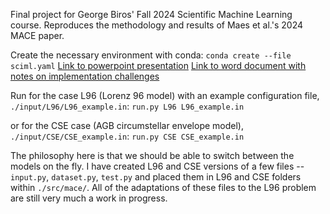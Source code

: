 Final project for George Biros' Fall 2024 Scientific Machine Learning course. Reproduces the methodology and results of Maes et al.'s 2024 MACE paper.

Create the necessary environment with conda: `conda create --file sciml.yaml`
[Link to powerpoint presentation](https://utexas-my.sharepoint.com/:p:/g/personal/jskeens1_austin_utexas_edu/Ee1_6IZxipdMlmS7NLQug5EBATZghg6B8v0EAlRV8G52Qg?e=mth3j7)
[Link to word document with notes on implementation challenges](https://utexas-my.sharepoint.com/:w:/g/personal/jskeens1_austin_utexas_edu/EYJisQPsRRxLl8d-vFYR64ABq29jrNaJqGgMl2_2cAk3Wg?e=jK2m1i)

Run for the case L96 (Lorenz 96 model) with an example configuration file, `./input/L96/L96_example.in`:
`run.py L96 L96_example.in`

or for the CSE case (AGB circumstellar envelope model), `./input/CSE/CSE_example.in`:
`run.py CSE CSE_example.in`

The philosophy here is that we should be able to switch between the models on the fly. I have created L96 and CSE versions of a few files -- `input.py`, `dataset.py`, `test.py` and placed them in L96 and CSE folders within `./src/mace/`. All of the adaptations of these files to the L96 problem are still very much a work in progress.
